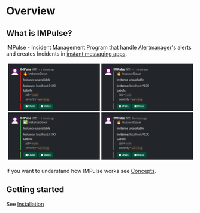 # Overview

## What is IMPulse?

IMPulse - Incident Management Program that handle [Alertmanager's](https://prometheus.io/docs/alerting/latest/alertmanager/) alerts and creates Incidents in [instant messaging apps](apps.md).

![None](media/slack_tile.png)

If you want to understand how IMPulse works see [Concepts](concepts.md).

<!-- ## Features

IMPulse features are:

- incident management based on Alertmanager alerts
- auto-close zombie incidents
- users / groups mention
- incident status update alerts
- start / pause notification chain
- start / pause status update messages
- webhook for custom notifications (such as [Twilio](https://twilio.com))
- updates notifications -->

## Getting started

See [Installation](installation.md)
